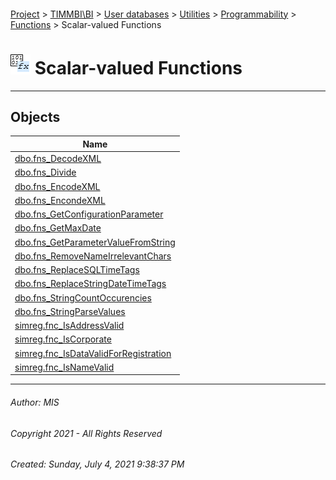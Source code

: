 #### 

[Project](../../../../../../index.md) > [TIMMBI\\BI](../../../../../index.md) > [User databases](../../../../index.md) > [Utilities](../../../index.md) > [Programmability](../../index.md) > [Functions](../index.md) > Scalar-valued Functions

# ![Scalar-valued Functions](../../../../../../Images/Function_Scalar32.png) Scalar-valued Functions

---

## <a name="#objects"></a>Objects

| Name |
|---|
| [dbo.fns_DecodeXML](fns_DecodeXML.md) |
| [dbo.fns_Divide](fns_Divide.md) |
| [dbo.fns_EncodeXML](fns_EncodeXML.md) |
| [dbo.fns_EncondeXML](fns_EncondeXML.md) |
| [dbo.fns_GetConfigurationParameter](fns_GetConfigurationParameter.md) |
| [dbo.fns_GetMaxDate](fns_GetMaxDate.md) |
| [dbo.fns_GetParameterValueFromString](fns_GetParameterValueFromString.md) |
| [dbo.fns_RemoveNameIrrelevantChars](fns_RemoveNameIrrelevantChars.md) |
| [dbo.fns_ReplaceSQLTimeTags](fns_ReplaceSQLTimeTags.md) |
| [dbo.fns_ReplaceStringDateTimeTags](fns_ReplaceStringDateTimeTags.md) |
| [dbo.fns_StringCountOccurencies](fns_StringCountOccurencies.md) |
| [dbo.fns_StringParseValues](fns_StringParseValues.md) |
| [simreg.fnc_IsAddressValid](fnc_IsAddressValid.md) |
| [simreg.fnc_IsCorporate](fnc_IsCorporate.md) |
| [simreg.fnc_IsDataValidForRegistration](fnc_IsDataValidForRegistration.md) |
| [simreg.fnc_IsNameValid](fnc_IsNameValid.md) |


---

###### Author:  MIS

###### Copyright 2021 - All Rights Reserved

###### Created: Sunday, July 4, 2021 9:38:37 PM

